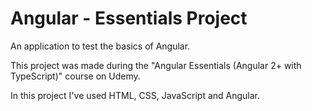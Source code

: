 # Angular - Essentials Project
An application to test the basics of Angular.

This project was made during the "Angular Essentials (Angular 2+ with TypeScript)" course on Udemy.

In this project I've used HTML, CSS, JavaScript and Angular.
